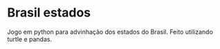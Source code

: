 # Brasil estados
Jogo em python para advinhação dos estados do Brasil. Feito utilizando turtle e pandas.
